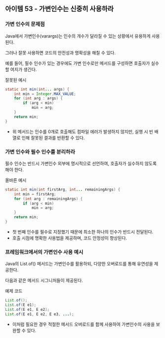 ## 아이템 53 - 가변인수는 신중히 사용하라

### 가변 인수의 문제점

Java에서 가변인수(varargs)는 인수의 개수가 달라질 수 있는 상황에서 유용하게 사용된다.

그러나 잘못 사용하면 코드의 안전성과 명확성을 해칠 수 있다.

예를 들어, 필수 인수가 있는 경우에도 가변 인수로만 메서드를 구성하면 호출자가 실수할 여지가 생긴다.

잘못된 예시

```java
static int min(int... args) {
    int min = Integer.MAX_VALUE;
    for (int arg : args) {
        if (arg < min)
            min = arg;
    }
    return min;
}
```

-   위 메서드는 인수를 0개로 호출해도 컴파일 에러가 발생하지 않지만, 실행 시 빈 배열로 인해 잘못된 결과를 반환할 수 있다.

### 가변 인수와 필수 인수를 분리하라

필수 인수는 반드시 가변인수 외부에 명시적으로 선언하여, 호출자가 실수하지 않도록 해야 한다.

올바른 예시

```java
static int min(int firstArg, int... remainingArgs) {
    int min = firstArg;
    for (int arg : remainingArgs) {
        if (arg < min)
            min = arg;
    }
    return min;
}
```

-   첫 번째 인수를 필수로 지정했기 때문에 최소한 하나의 인수가 반드시 전달된다.
-   호출 시점에 명확한 사용법을 제공하며, 코드 안정성이 향상된다.

### 프레임워크에서의 가변인수 사용 예시

Java의 List.of() 메서드는 가변인수를 활용하되, 다양한 오버로드를 통해 유연성을 제공한다.

다음과 같은 메서드 시그니처들이 제공된다.

예제 코드

```java
List.of();
List.of(E e1);
List.of(E e1, E e2);
List.of(E e1, E e2, E e3, ...);
```

-   이처럼 필요한 경우 적절한 메서드 오버로드를 함께 사용하여 가변인수의 사용을 보완할 수 있다.
